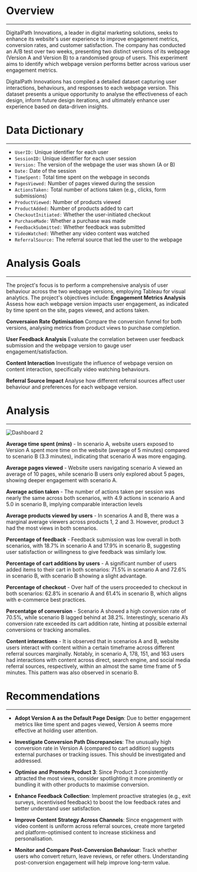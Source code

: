 # Overview
---
DigitalPath Innovations, a leader in digital marketing solutions, seeks to enhance its website's user experience to improve engagement metrics, conversion rates, and customer satisfaction. The company has conducted an A/B test over two weeks, presenting two distinct versions of its webpage (Version A and Version B) to a randomised group of users. This experiment aims to identify which webpage version performs better across various user engagement metrics.

DigitalPath Innovations has compiled a detailed dataset capturing user interactions, behaviours, and responses to each webpage version. This dataset presents a unique opportunity to analyse the effectiveness of each design, inform future design iterations, and ultimately enhance user experience based on data-driven insights.


# Data Dictionary
---
- `UserID:` Unique identifier for each user
- `SessionID:` Unique identifier for each user session
- `Version:` The version of the webpage the user was shown (A or B)
- `Date:` Date of the session
- `TimeSpent:` Total time spent on the webpage in seconds
- `PagesViewed:` Number of pages viewed during the session
- `ActionsTaken:` Total number of actions taken (e.g., clicks, form submissions)
- `ProductViewed:` Number of products viewed
- `ProductAdded:` Number of products added to cart
- `CheckoutInitiated:` Whether the user-initiated checkout
- `PurchaseMade:` Whether a purchase was made
- `FeedbackSubmitted:` Whether feedback was submitted
- `VideoWatched:` Whether any video content was watched
- `ReferralSource:` The referral source that led the user to the webpage

# Analysis Goals
---
The project's focus is to perform a comprehensive analysis of user behaviour across the two webpage versions, employing Tableau for visual analytics. The project's objectives include: 
**Engagement Metrics Analysis**
Assess how each webpage version impacts user engagement, as indicated by time spent on the site, pages viewed, and actions taken.

**Conversaion Rate Optimisation**
Compare the conversion funnel for both versions, analysing metrics from product views to purchase completion. 

**User Feedback Analysis**
Evaluate the correlation between user feedback submission and the webpage version to gauge user engagement/satisfaction.

**Content Interaction**
Investigate the influence of webpage version on content interaction, specifically video watching behaviours.

**Referral Source Impact**
Analyse how different referral sources affect user behaviour and preferences for each webpage version.



# Analysis
---

![Dashboard 2](https://github.com/user-attachments/assets/d7e2b539-b4f4-4833-86a6-34569e3df68e)

**Average time spent (mins)** - In scenario A, website users exposed to Version A spent more time on the website (average of 5 minutes) compared to scenario B (3.3 minutes), indicating that scenario A was more engaging.

**Average pages viewed** - Website users navigating scenario A viewed an average of 10 pages, while scenario B users only explored about 5 pages, showing deeper engagement with scenario A.

**Average action taken** - The number of actions taken per session was nearly the same across both scenarios, with 4.9 actions in scenario A and 5.0 in scenario B, implying comparable interaction levels

**Average products viewed by users** - In scenarios A and B, there was a marginal average viewers across products 1, 2 and 3. However, product 3 had the most views in both scenarios.

**Percentage of feedback** - Feedback submission was low overall in both scenarios, with 18.7% in scenario A and 17.9% in scenario B, suggesting user satisfaction or willingness to give feedback was similarly low.

**Percentage of cart additions by users** - A significant number of users added items to their cart in both scenarios: 71.5% in scenario A and 72.6% in scenario B, with scenario B showing a slight advantage.

**Percentage of checkout** - Over half of the users proceeded to checkout in both scenarios: 62.8% in scenario A and 61.4% in scenario B, which aligns with e-commerce best practices.

**Percentatge of conversion** - Scenario A showed a high conversion rate of 70.5%, while scenario B lagged behind at 38.2%. Interestingly, scenario A’s conversion rate exceeded its cart addition rate, hinting at possible external conversions or tracking anomalies.

**Content interactions** - It is observed that in scenarios A and B, website users interact with content within a certain timeframe across different referral sources marginally. Notably, in scenario A, 178, 151, and 163 users had interactions with content across direct, search engine, and social media referral sources, respectively, within an almost the same time frame of 5 minutes. This pattern was also observed in scenario B.

# Recommendations
---
- **Adopt Version A as the Default Page Design**: Due to better engagement metrics like time spent and pages viewed, Version A seems more effective at holding user attention.

- **Investigate Conversion Path Discrepancies**: The unusually high conversion rate in Version A (compared to cart addition) suggests external purchases or tracking issues. This should be investigated and addressed.

- **Optimise and Promote Product 3**: Since Product 3 consistently attracted the most views, consider spotlighting it more prominently or bundling it with other products to maximise conversion.

- **Enhance Feedback Collection**: Implement proactive strategies (e.g., exit surveys, incentivised feedback) to boost the low feedback rates and better understand user satisfaction.

- **Improve Content Strategy Across Channels**: Since engagement with video content is uniform across referral sources, create more targeted and platform-optimised content to increase stickiness and personalisation.

- **Monitor and Compare Post-Conversion Behaviour**: Track whether users who convert return, leave reviews, or refer others. Understanding post-conversion engagement will help improve long-term value.















